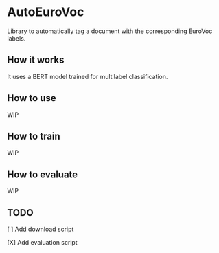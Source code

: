 # AutoEuroVoc

Library to automatically tag a document with the corresponding EuroVoc labels.

## How it works

It uses a BERT model trained for multilabel classification.

## How to use

WIP

## How to train

WIP

## How to evaluate

WIP

## TODO

[ ] Add download script

[X] Add evaluation script